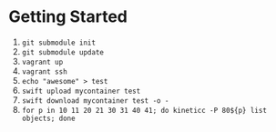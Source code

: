 Getting Started
===============

 1. `git submodule init`
 1. `git submodule update`
 1. `vagrant up`
 1. `vagrant ssh`
 1. `echo "awesome" > test`
 1. `swift upload mycontainer test`
 1. `swift download mycontainer test -o -`
 1. `for p in 10 11 20 21 30 31 40 41; do kineticc -P 80${p} list objects; done`

